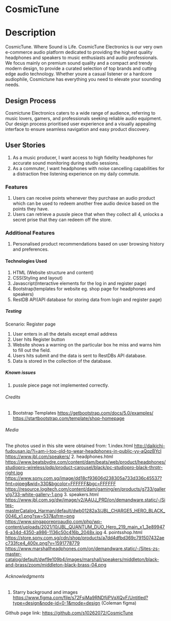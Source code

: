 # CosmicTune
# Description
CosmicTune. Where Sound is Life. CosmicTune Electronics is our very own e-commerce audio platform dedicated to providing the highest quality headphones and speakers to music enthusiasts and audio professionals. We focus mainly on premium sound quality and a compact and trendy modern design, to provide a curated selection of top brands and cutting edge audio technology. Whether youre a casual listener or a hardcore audiophile, Cosmictune has everything you need to elevate your sounding needs.
## Design Process
Cosmictune Electronics caters to a wide range of audience, referring to music lovers, gamers, and professionals seeking reliable audio equipment. Our design process prioritised user experience and a visually appealing interface to ensure seamless navigation and easy product discovery.
## User Stories
1. As a music producer, I want access to high fidelity headphones for accurate sound monitoring during studio sessions.
2. As a commuter, I want headphones with noise cancelling capabilities for a distraction free listening experience on my daily commute.

### Features
1. Users can receive points whenever they purchase an audio product which can be used to redeem another free audio device based on the points they have.
2. Users can retrieve a pussle piece that when they collect all 4, unlocks a secret prise that they can redeem off the store.
### Additional Features 
1. Personalised product recommendations based on user browsing history and preferences.

#### Technologies Used
1. HTML (Website structure and content)
2. CSS(Styling and layout)
3. Javascript(Interactive elements for the log in and register page)
4. Bootstrap(templates for website eg. shop page for headphones and speakers)
5. RestDB API(API database for storing data from login and register page)
##### Testing
Scenario: Register page
1. User enters in all the details except email address
2. User hits Register button
3. Website shows a warning on the particular box he miss and warns him to fill out the field.
4. Users hits submit and the data is sent to RestDBs API database.
5. Data is stored in the collection of the database.
##### Known issues
1. pussle piece page not implemented correctly.

###### Credits
1. Bootstrap Templates
https://getbootstrap.com/docs/5.0/examples/
https://startbootstrap.com/template/shop-homepage

###### Media
The photos used in this site were obtained from:
1.index.html
http://daikichi-fudousan.jp/?i=am-i-too-old-to-wear-headphones-in-public-yy-aQqzBYcl
https://www.jbl.com/speakers/
2. headphones.html
https://www.beatsbydre.com/content/dam/beats/web/product/headphones/studiopro-wireless/pdp/product-carousel/black/pc-studiopro-black-thrqtr-right.jpg
https://www.sony.com.sg/image/dd18cf93606d238305a733d336c45537?fmt=pjpeg&wid=330&bgcolor=FFFFFF&bgc=FFFFFF
https://resource.logitech.com/content/dam/gaming/en/products/g733/gallery/g733-white-gallery-1.png
3. speakers.html
https://www.jbl.com.sg/dw/image/v2/AAUJ_PRD/on/demandware.static/-/Sites-masterCatalog_Harman/default/dwb01282a3/JBL_CHARGE5_HERO_BLACK_0046_x1.png?sw=537&sfrm=png
https://www.singaporeproaudio.com/php/wp-content/uploads/2021/10/JBL_QUANTUM_DUO_Hero_219_main_x1_3e899476-a34d-4350-a986-1136c50c416b_2048x.jpg
4. pointsshop.html
https://store.sony.com.sg/cdn/shop/products/a7dd4dfbd369c791507432aec733fce4_400x.png?v=1591778779
https://www.marshallheadphones.com/on/demandware.static/-/Sites-zs-master-catalog/default/dwf9e109b4/images/marshall/speakers/middleton/black-and-brass/zoom/middleton-black-brass-04.png



###### Acknowledgments
1. Starry background and images
https://www.figma.com/file/s72FsjMa9RNDfjiPVqXQvF/Untitled?type=design&node-id=0-1&mode=design (Coleman figma)

Github page link: https://github.com/s10262072/CosmicTune